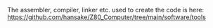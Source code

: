 The assembler, compiler, linker etc. used to create the code is here: https://github.com/hansake/Z80_Computer/tree/main/software/tools
